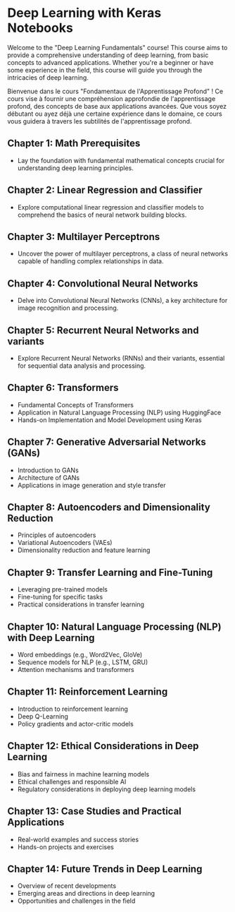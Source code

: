 # Deep Learning with Keras Notebooks

Welcome to the "Deep Learning Fundamentals" course! This course aims to provide a comprehensive understanding of deep learning, from basic concepts to advanced applications. Whether you're a beginner or have some experience in the field, this course will guide you through the intricacies of deep learning.

Bienvenue dans le cours "Fondamentaux de l'Apprentissage Profond" ! Ce cours vise à fournir une compréhension approfondie de l'apprentissage profond, des concepts de base aux applications avancées. Que vous soyez débutant ou ayez déjà une certaine expérience dans le domaine, ce cours vous guidera à travers les subtilités de l'apprentissage profond.


## Chapter 1: Math Prerequisites 
- Lay the foundation with fundamental mathematical concepts crucial for understanding deep learning principles.

## Chapter 2: Linear Regression and Classifier 
- Explore computational  linear regression and classifier models to comprehend the basics of neural network building blocks.

## Chapter 3: Multilayer Perceptrons 
- Uncover the power of multilayer perceptrons, a class of neural networks capable of handling complex relationships in data.

## Chapter 4: Convolutional Neural Networks
- Delve into Convolutional Neural Networks (CNNs), a key architecture for image recognition and processing.

## Chapter 5: Recurrent Neural Networks and variants
- Explore Recurrent Neural Networks (RNNs) and their variants, essential for sequential data analysis and processing.

## Chapter 6: Transformers
- Fundamental Concepts of Transformers
- Application in Natural Language Processing (NLP) using HuggingFace
- Hands-on Implementation and Model Development using Keras
  
## Chapter 7: Generative Adversarial Networks (GANs)
- Introduction to GANs
- Architecture of GANs
- Applications in image generation and style transfer

## Chapter 8: Autoencoders and Dimensionality Reduction
- Principles of autoencoders
- Variational Autoencoders (VAEs)
- Dimensionality reduction and feature learning

## Chapter 9: Transfer Learning and Fine-Tuning
- Leveraging pre-trained models
- Fine-tuning for specific tasks
- Practical considerations in transfer learning

## Chapter 10: Natural Language Processing (NLP) with Deep Learning
- Word embeddings (e.g., Word2Vec, GloVe)
- Sequence models for NLP (e.g., LSTM, GRU)
- Attention mechanisms and transformers

## Chapter 11: Reinforcement Learning
- Introduction to reinforcement learning
- Deep Q-Learning
- Policy gradients and actor-critic models

## Chapter 12: Ethical Considerations in Deep Learning
- Bias and fairness in machine learning models
- Ethical challenges and responsible AI
- Regulatory considerations in deploying deep learning models

## Chapter 13: Case Studies and Practical Applications
- Real-world examples and success stories
- Hands-on projects and exercises

## Chapter 14: Future Trends in Deep Learning
- Overview of recent developments
- Emerging areas and directions in deep learning
- Opportunities and challenges in the field

